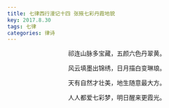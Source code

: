 ```yaml
---
title: 七律西行漫记十四 张掖七彩丹霞地貌
key: 2017.8.30
tags: 七律
categories: 律诗
---
```


<p align="center">祁连山脉多宝藏，五颜六色丹翠黄。
</p>
<p align="center">风云填墨出锦绣，日月描白变琳琅。
</p>
<p align="center">天有自然才壮美，地生随意最大方。
</p>
<p align="center">人人都爱七彩梦，明日醒来更霞光。
</p>
